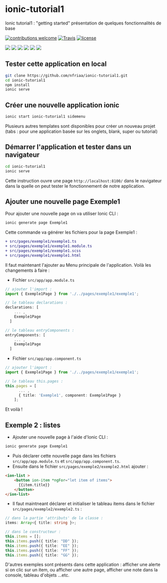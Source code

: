 # ionic-tutorial1
Ionic tutorial1 : "getting started" présentation de quelques fonctionnalités de base

[![contributions welcome](https://img.shields.io/badge/contributions-welcome-orange.svg?style=flat)](https://github.com/nfriaa/ionic-tutorial1/issues) [![Travis](https://img.shields.io/travis/rust-lang/rust.svg)](https://github.com/nfriaa/ionic-tutorial1) [![license](https://img.shields.io/github/license/mashape/apistatus.svg)](https://github.com/nfriaa/ionic-tutorial1/blob/master/LICENSE)

![](https://img.shields.io/badge/node-8-red.svg)
![](https://img.shields.io/badge/npm-5-blue.svg)
![](https://img.shields.io/badge/ionic-3-ff69b4.svg)
![](https://img.shields.io/badge/angular-4-orange.svg)
![](https://img.shields.io/badge/typescript-latest-green.svg)
![](https://img.shields.io/badge/editor-vscode-yellow.svg)

## Tester cette application en local
```sh
git clone https://github.com/nfriaa/ionic-tutorial1.git
cd ionic-tutorial1
npm install
ionic serve
```

## Créer une nouvelle application ionic
```sh
ionic start ionic-tutorial1 sidemenu
```
Plusieurs autres templates sont disponibles pour créer un nouveau projet (tabs : pour une application basée sur les onglets, blank, super ou tutorial)

## Démarrer l'application et tester dans un navigateur
```sh
cd ionic-tutorial1
ionic serve
```
Cette instruction ouvre une page `http://localhost:8100/` dans le navigateur dans la quelle on peut tester le fonctionnement de notre application.

## Ajouter une nouvelle page Exemple1
Pour ajouter une nouvelle page on va utiliser Ionic CLI :
```sh
ionic generate page Exemple1
```
Cette commande va générer les fichiers pour la page Exemple1 :
```diff
+ src/pages/exemple1/exemple1.ts
+ src/pages/exemple1/exemple1.module.ts
+ src/pages/exemple1/exemple1.scss
+ src/pages/exemple1/exemple1.html
```
Il faut maintenant l'ajouter au Menu principale de l'application. Voilà les changements à faire : 

- Fichier `src/app/app.module.ts`
```ts
// ajouter l'import :
import { Exemple1Page } from './../pages/exemple1/exemple1';

// le tableau declarations :
declarations: [
    ... ,
    Exemple1Page
  ]

// le tableau entryComponents :
entryComponents: [
    ... ,
    Exemple1Page
  ]  
```
- Fichier `src/app/app.component.ts`
```ts
// ajouter l'import :
import { Exemple1Page } from './../pages/exemple1/exemple1';

// le tableau this.pages :
this.pages = [
      ... ,
      { title: 'Exemple1', component: Exemple1Page }
    ];
```
Et voilà ! 

## Exemple 2 : listes
- Ajouter une nouvelle page à l'aide d'Ionic CLI :
```sh
ionic generate page Exemple1
```
- Puis déclarer cette nouvelle page dans les fichiers `src/app/app.module.ts` et `src/app/app.component.ts`.
- Ensuite dans le fichier `src/pages/exemple2/exemple2.html` ajouter :
```html
<ion-list >
    <button ion-item *ngFor="let item of items">
      {{item.title}}
    </button>
</ion-list> 
```
- Il faut maintneant déclarer et initialiser le tableau items dans le fichier `src/pages/exemple2/exemple2.ts` :
```ts
// dans la partie 'attributs' de la classe :
items: Array<{ title: string }>;

// dans le constructeur :
this.items = [];
this.items.push({ title: "DD" });
this.items.push({ title: "EE" });
this.items.push({ title: "FF" });
this.items.push({ title: "GG" });
```

D'autres exemples sont présents dans cette application : afficher une alerte si on clic sur un item, ou afficher une autre page, afficher une note dans la console, tableau d'objets ...etc. 